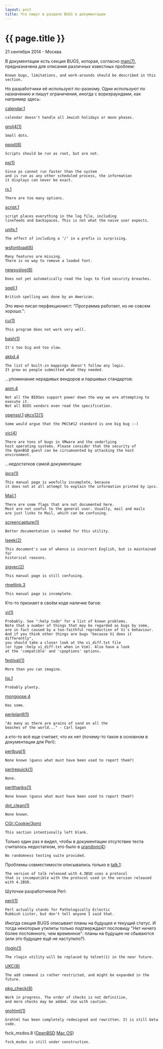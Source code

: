 ```yaml
---
layout: post
title: Что пишут в разделе BUGS в документации
---
```


{{ page.title }}
================

<p class="meta">21 сентября 2014 - Москва</p>

В документации есть секция BUGS, которая, согласно
[man(7)](http://www.openbsd.org/cgi-bin/man.cgi/OpenBSD-current/man7/man.7?query=man&sec=7),
предназначена для описания различных известных проблем:

	Known bugs, limitations, and work-arounds should be described in this section.

Но разработчики её используют по-разному. Одни используют по назначению
и пишут ограничения, иногда с воркэраундами, как например здесь:

<!-- LIMITATIONS -->

[calendar.1](http://www.openbsd.org/cgi-bin/man.cgi/OpenBSD-current/man1/calendar.1?query=calendar)

	calendar doesn't handle all Jewish holidays or moon phases.

[grolj4(1)](https://developer.apple.com/library/mac/documentation/Darwin/Reference/ManPages/man1/grolj4.1.html)

	Small dots.

[pppd(8)](http://www.openbsd.org/cgi-bin/man.cgi/OpenBSD-current/man8/pppd.8?query=pppd)

	Scripts should be run as root, but are not.

[ps(1)](https://developer.apple.com/library/mac/documentation/Darwin/Reference/ManPages/man1/ps.1.html)

	Since ps cannot run faster than the system
	and is run as any other scheduled process, the information
	it displays can never be exact.

[rs.1](http://www.openbsd.org/cgi-bin/man.cgi/OpenBSD-current/man1/rs.1?query=rs)

	There are too many options.

[script.1](http://www.openbsd.org/cgi-bin/man.cgi/OpenBSD-current/man1/script.1?query=script)

	script places everything in the log file, including
	linefeeds and backspaces. This is not what the naive user expects.

[units.1](http://www.openbsd.org/cgi-bin/man.cgi/OpenBSD-current/man1/units.1?query=units)

	The effect of including a ‘/’ in a prefix is surprising.

[wsfontload(8)](http://www.openbsd.org/cgi-bin/man.cgi/OpenBSD-current/man8/wsfontload.8?query=wsfontload)

	Many features are missing.
	There is no way to remove a loaded font.


[newsyslog(8)](https://developer.apple.com/library/mac/documentation/Darwin/Reference/ManPages/man8/newsyslog.8.html)

	Does not yet automatically read the logs to find security breaches.

[spell.1](http://www.openbsd.org/cgi-bin/man.cgi/OpenBSD-current/man1/spell.1?query=spell)

	British spelling was done by an American.

Это явно писал перфекционист: "Программа работает, но не совсем хорошо.":

[cu(1)](https://developer.apple.com/library/mac/documentation/Darwin/Reference/ManPages/man1/cu.1.html)

	This program does not work very well.

[bash(1)](https://developer.apple.com/library/mac/documentation/Darwin/Reference/ManPages/man1/bash.1.html)

	It's too big and too slow.

[akbd.4](http://www.openbsd.org/cgi-bin/man.cgi/OpenBSD-current/man4/akbd.4?query=akbd)

	The list of built-in mappings doesn't follow any logic.
	It grew as people submitted what they needed.

<!--
[dhcpd.8](http://www.openbsd.org/cgi-bin/man.cgi/OpenBSD-current/man8/dhcpd.8?query=dhcpd)

	We realize that it would be nice if one could send
	a SIGHUP to the server and have it reload the database.
	This is not technically impossible, but it would require
	a great deal of work, our resources are extremely limited,
	and they can be better spent elsewhere. So please don't complain
	about this on the mailing list unless you're prepared
	to fund a project to implement this feature, or prepared to do it yourself.

[rbootd(8)](http://www.openbsd.org/cgi-bin/man.cgi/OpenBSD-current/man8/rbootd.8?query=rbootd)

	If multiple servers are started on the same interface,
	each will receive and respond to the same boot packets.

[mount(8)](https://developer.apple.com/library/mac/documentation/Darwin/Reference/ManPages/man8/mount.8.html)

	It is possible for a corrupted file system to cause a crash.

[portmap(8)](http://www.openbsd.org/cgi-bin/man.cgi/OpenBSD-current/man8/portmap.8?query=portmap)

	If portmap crashes, all servers must be restarted.

[atactl.8](http://www.openbsd.org/cgi-bin/man.cgi/OpenBSD-current/man8/atactl.8?query=atactl)

	The output from the identify command is rather ugly.

[growfs.8](http://www.openbsd.org/cgi-bin/man.cgi/OpenBSD-current/man8/growfs.8?query=growfs)

	Filesystems must be checked with fsck(8) after enlarging.

[umct(4)](http://www.openbsd.org/cgi-bin/man.cgi/OpenBSD-current/man4/umct.4?query=umct)

	This driver is not known to work currently.

[at(1)](https://developer.apple.com/library/mac/documentation/Darwin/Reference/ManPages/man1/at.1.html)

	Specifying a date past 2038 may not work on some systems.

[com.4](http://www.openbsd.org/cgi-bin/man.cgi/OpenBSD-current/man4/com.4?query=com)

	Data loss is possible on busy systems with unbuffered UARTs at high speed.
	The name of this driver and the constants which define
	the locations of the various serial ports are holdovers from DOS.

[sdiff.1](http://www.openbsd.org/cgi-bin/man.cgi/OpenBSD-current/man1/sdiff.1?query=sdiff)

	sdiff may not work with binary data.

[write.1](http://www.openbsd.org/cgi-bin/man.cgi/OpenBSD-current/man1/write.1?query=write)

	The “EOF” message seen when the other write terminates
	is indistinguishable from that party simply typing “EOF”
	to make you believe that any future messages did not come from them.
	Especially messages such as:
	[1] Done rm -rf *

[ipsec.4](http://www.openbsd.org/cgi-bin/man.cgi/OpenBSD-current/man4/ipsec.4?query=ipsec)

	There's a lot more to be said on this subject. This is
	just a beginning. At the moment the socket options are not fully implemented.

[watchdog(4)](http://www.openbsd.org/cgi-bin/man.cgi/OpenBSD-current/man4/watchdog.4?query=watchdog)

	For systems with multiple watchdog timers available, only a singleV
	one can be used at a time.
	There is currently no way of selecting which device is used; the first
	discovered by the kernel is selected.

[bc.1](http://www.openbsd.org/cgi-bin/man.cgi/OpenBSD-current/man1/bc.1?query=bc)

	‘Quit’ is interpreted when read, not when executed.
	Some non-portable extensions, as found in the
	GNU version of the bc utility are not implemented (yet).

[locale.1](http://www.openbsd.org/cgi-bin/man.cgi/OpenBSD-current/man1/locale.1?query=locale)

	The list of supported locales is perpetually incomplete.

[mopchk.1](http://www.openbsd.org/cgi-bin/man.cgi/OpenBSD-current/man1/mopchk.1?query=mopchk)

	In some implementations the same interface can occur more than once.

[bzdiff(1)](https://developer.apple.com/library/mac/documentation/Darwin/Reference/ManPages/man1/bzdiff.1.html)

	Messages from the cmp or diff programs refer
	to temporary filenames instead of those specified.

[uguru(4)](http://www.openbsd.org/cgi-bin/man.cgi/OpenBSD-current/man4/uguru.4?query=uguru)

	Interrupt support is unimplemented.

[rwho(1)](https://developer.apple.com/library/mac/documentation/Darwin/Reference/ManPages/man1/rwho.1.html)

	This is unwieldy when the number of machines on the local net is large.

[audit(2)](https://developer.apple.com/library/mac/documentation/Darwin/Reference/ManPages/man2/audit.2.html)

	The kernel does not fully validate that the argument passed is syntactically
	valid BSM. Submitting invalid audit records may corrupt the audit log.

[ls(1)](https://developer.apple.com/library/mac/documentation/Darwin/Reference/ManPages/man1/ls.1.html)

	To maintain backward compatibility, the relationships
	between the many options are quite complex.
-->

<!-- VENDOR's BULLSHIT -->

...упоминание нерадивых вендоров и паршивых стандартов:

[apm.4](http://www.openbsd.org/cgi-bin/man.cgi/OpenBSD-current/man4/i386/apm.4?query=apm)

	Not all the BIOSes support power down the way we are attempting to execute it.
	Not all BIOS vendors even read the specification.

[openssl.1](http://www.openbsd.org/cgi-bin/man.cgi/OpenBSD-current/man1/openssl.1?query=openssl)
[pkcs12(1)](https://developer.apple.com/library/mac/documentation/Darwin/Reference/ManPages/man1/pkcs12.1ssl.html)

	Some would argue that the PKCS#12 standard is one big bug :-)

[vic(4)](http://www.openbsd.org/cgi-bin/man.cgi/OpenBSD-current/man4/vic.4?query=vic)

	There are tons of bugs in VMware and the underlying
	host operating systems. Please consider that the security of
	the OpenBSD guest can be circumvented by attacking the host environment.

<!-- DOCUMENTATION -->

...недостатков самой документации:

[ipcs(1)](https://developer.apple.com/library/mac/documentation/Darwin/Reference/ManPages/man1/ipcs.1.html)

	This manual page is woefully incomplete, because
	it does not at all attempt to explain the information printed by ipcs.

[Mail.1](http://www.openbsd.org/cgi-bin/man.cgi/OpenBSD-current/man1/Mail.1?query=Mail)

	There are some flags that are not documented here.
	Most are not useful to the general user. Usually, mail and mailx
	are just links to Mail, which can be confusing.

[screencapture(1)](https://developer.apple.com/library/mac/documentation/Darwin/Reference/ManPages/man1/screencapture.1.html)

	Better documentation is needed for this utility.

[lseek(2)](https://developer.apple.com/library/mac/documentation/Darwin/Reference/ManPages/man2/lseek.2.html)

	This document's use of whence is incorrect English, but is maintained for
	historical reasons.

[sigvec(2)](https://developer.apple.com/library/mac/documentation/Darwin/Reference/ManPages/man2/sigvec.2.html)

	This manual page is still confusing.

[rtnetlink.3](http://man7.org/linux/man-pages/man3/rtnetlink.3.html)

	This manual page is incomplete.

<!-- BUGS -->

Кто-то признает в своём коде наличие багов:

[vi(1)](https://developer.apple.com/library/mac/documentation/Darwin/Reference/ManPages/man1/vi.1.html)

	Probably. See ":help todo" for a list of known problems.
	Note that a number of things that may be regarded as bugs by some,
	are in fact caused by a too-faithful reproduction of Vi's behaviour.
	And if you think other things are bugs "because Vi does it differently",
	you should take a closer look at the vi_diff.txt file
	(or type :help vi_diff.txt when in Vim). Also have a look
	at the 'compatible' and 'cpoptions' options.

[festival(1)](http://linux.die.net/man/1/festival)

	More than you can imagine.

[tip.1](http://www.openbsd.org/cgi-bin/man.cgi/OpenBSD-current/man1/tip.1?query=tip)

	Probably plenty.

[mongoose.4](http://www.openbsd.org/cgi-bin/man.cgi/OpenBSD-current/man4/hppa/mongoose.4?query=mongoose)

	Has some.

[perlplan9(1)](https://developer.apple.com/library/mac/documentation/Darwin/Reference/ManPages/man1/perlplan9.1.html)

	"As many as there are grains of sand on all the
	beaches of the world..." - Carl Sagan

а кто-то всё еще считает, что их нет (почему-то такое в основном в документации для Perl):

[perlbug(1)](https://developer.apple.com/library/mac/documentation/Darwin/Reference/ManPages/man1/perlbug.1.html)

	None known (guess what must have been used to report them?)

[perlrequick(1)](https://developer.apple.com/library/mac/documentation/Darwin/Reference/ManPages/man1/perlrequick.1.html)

	None.

[perlthanks(1)](https://developer.apple.com/library/mac/documentation/Darwin/Reference/ManPages/man1/perlthanks.1.html)

	None known (guess what must have been used to report them?)

[dot_clean(1)](https://developer.apple.com/library/mac/documentation/Darwin/Reference/ManPages/man1/cu.1.html)

	None known.

[CGI::Cookie(3pm)](https://developer.apple.com/library/mac/documentation/Darwin/Reference/ManPages/man3/CGI__Cookie.3pm.html)

	This section intentionally left blank.

<!-- UNIQUE -->

Только один раз я видел, чтобы в документации отсутствие теста
считалось недостатком, это было в [urandom(4)](http://www.openbsd.org/cgi-bin/man.cgi/OpenBSD-current/man4/urandom.4?query=urandom):

	No randomness testing suite provided.

Проблемы совместимости описывались только в [talk.1](http://www.openbsd.org/cgi-bin/man.cgi/OpenBSD-current/man1/talk.1?query=talk):

	The version of talk released with 4.3BSD uses a protocol
	that is incompatible with the protocol used in the version released with 4.2BSD.

Шуточки разработчиков Perl:

[perl(1)](https://developer.apple.com/library/mac/documentation/Darwin/Reference/ManPages/man1/perl.1.html)

	Perl actually stands for Pathologically Eclectic
	Rubbish Lister, but don't tell anyone I said that.

<!-- PLANS TO FUTURE -->

Иногда секция BUGS описывает планы на будущее и текущий статус.
И тогда некоторые утилиты только подтверждают пословицу "Нет ничего более постоянного, чем временное":
планы на будущее не сбываются (или это будущее ещё не наступило?).

[rlogin(1)](https://developer.apple.com/library/mac/documentation/Darwin/Reference/ManPages/man1/rlogin.1.html)

	The rlogin utility will be replaced by telnet(1) in the near future.

[UKC(8)](http://www.openbsd.org/cgi-bin/man.cgi/OpenBSD-current/man8/UKC.8?query=UKC)

	The add command is rather restricted, and might be expanded in the future.

[pkg_check(8)](http://www.openbsd.org/cgi-bin/man.cgi/OpenBSD-current/man8/pkg_check.8?query=pkg%5fcheck)

	Work in progress. The order of checks is not definitive,
	and more checks may be added. Use with caution.

[grohtml(1)](https://developer.apple.com/library/mac/documentation/Darwin/Reference/ManPages/man1/grohtml.1.html)

	Grohtml has been completely redesigned and rewritten. It is still beta code.

fsck_msdos.8 ([OpenBSD](http://www.openbsd.org/cgi-bin/man.cgi/OpenBSD-current/man8/fsck_msdos.8?query=fsck%5fmsdos)
[Mac OS](https://developer.apple.com/library/mac/documentation/Darwin/Reference/ManPages/man8/fsck_msdos.8.html))

	fsck_msdos is still under construction.

<br><br>

<!--
[mailwrapper(8)](http://www.openbsd.org/cgi-bin/man.cgi/OpenBSD-current/man8/mailwrapper.8?query=mailwrapper)

	The entire reason this program exists is a crock.
	Instead, a command for how to submit mail should be
	standardized, and all the "behave differently if invoked
	with a different name" behavior of things like mailq(8) should go away.

[pac(8)](http://www.openbsd.org/cgi-bin/man.cgi/OpenBSD-current/man8/pac.8?query=pac)

	The relationship between the computed price and reality is as yet unknown.

[mklocale(1)](https://developer.apple.com/library/mac/documentation/Darwin/Reference/ManPages/man1/mklocale.1.html)

	The mklocale utility is overly simplistic.

[netstat(1)](https://developer.apple.com/library/mac/documentation/Darwin/Reference/ManPages/man1/netstat.1.html)

	The notion of errors is ill-defined.

[what(1)](https://developer.apple.com/library/mac/documentation/Darwin/Reference/ManPages/man1/what.1.html)

	As BSD is not licensed to distribute SCCS.
	This is a rewrite of the what command which is part of SCCS;
	it may not behave in exactly the same manner as that command does.
-->
